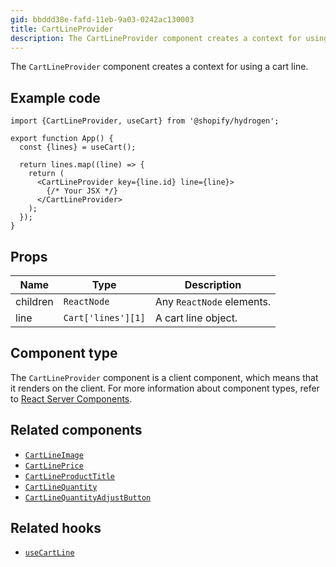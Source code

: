 ```yaml
---
gid: bbddd38e-fafd-11eb-9a03-0242ac130003
title: CartLineProvider
description: The CartLineProvider component creates a context for using a cart line.
---
```


The `CartLineProvider` component creates a context for using a cart line.

## Example code

```tsx
import {CartLineProvider, useCart} from '@shopify/hydrogen';

export function App() {
  const {lines} = useCart();

  return lines.map((line) => {
    return (
      <CartLineProvider key={line.id} line={line}>
        {/* Your JSX */}
      </CartLineProvider>
    );
  });
}
```

## Props

| Name     | Type                          | Description               |
| -------- | ----------------------------- | ------------------------- |
| children | <code>ReactNode</code>        | Any `ReactNode` elements. |
| line     | <code>Cart['lines'][1]</code> | A cart line object.       |

## Component type

The `CartLineProvider` component is a client component, which means that it renders on the client. For more information about component types, refer to [React Server Components](https://shopify.dev/custom-storefronts/hydrogen/react-server-components).

## Related components

- [`CartLineImage`](https://shopify.dev/api/hydrogen/components/cart/cartlineimage)
- [`CartLinePrice`](https://shopify.dev/api/hydrogen/components/cart/cartlineprice)
- [`CartLineProductTitle`](https://shopify.dev/api/hydrogen/components/cart/cartlineproducttitle)
- [`CartLineQuantity`](https://shopify.dev/api/hydrogen/components/cart/cartlinequantity)
- [`CartLineQuantityAdjustButton`](https://shopify.dev/api/hydrogen/components/cart/cartlinequantityadjustbutton)

## Related hooks

- [`useCartLine`](https://shopify.dev/api/hydrogen/hooks/cart/usecartline)
